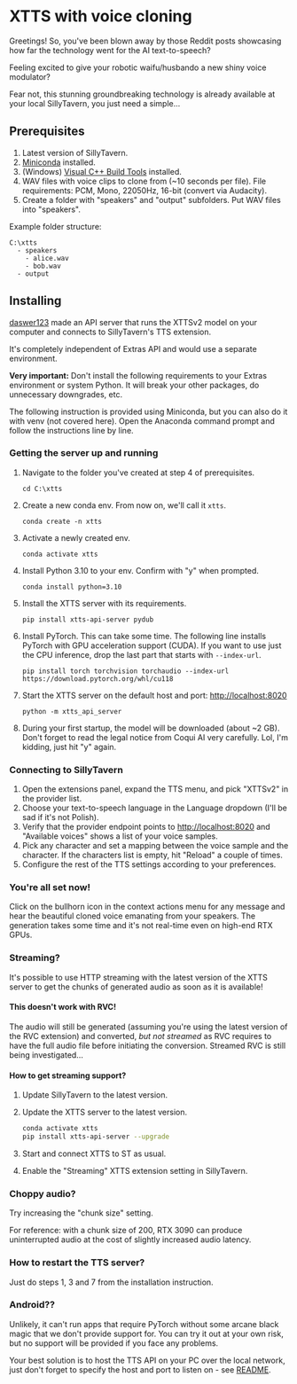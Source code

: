 # XTTS with voice cloning

Greetings! So, you've been blown away by those Reddit posts showcasing how far the technology went for the AI text-to-speech?

Feeling excited to give your robotic waifu/husbando a new shiny voice modulator?

Fear not, this stunning groundbreaking technology is already available at your local SillyTavern, you just need a simple...

## Prerequisites

1. Latest version of SillyTavern.
2. [Miniconda](https://docs.conda.io/projects/miniconda/en/latest/miniconda-install.html) installed.
3. (Windows) [Visual C++ Build Tools](https://visualstudio.microsoft.com/visual-cpp-build-tools/) installed.
4. WAV files with voice clips to clone from (~10 seconds per file). File requirements: PCM, Mono, 22050Hz, 16-bit (convert via Audacity).
5. Create a folder with "speakers" and "output" subfolders. Put WAV files into "speakers".

Example folder structure:
```
C:\xtts
  - speakers
    - alice.wav
    - bob.wav
  - output
```

## Installing 

[daswer123](https://github.com/daswer123) made an API server that runs the XTTSv2 model on your computer and connects to SillyTavern's TTS extension.

It's completely independent of Extras API and would use a separate environment.

**Very important:** Don't install the following requirements to your Extras environment or system Python.
It will break your other packages, do unnecessary downgrades, etc.

The following instruction is provided using Miniconda, but you can also do it with venv (not covered here).
Open the Anaconda command prompt and follow the instructions line by line.

### Getting the server up and running

1. Navigate to the folder you've created at step 4 of prerequisites.
    ```
    cd C:\xtts
    ```
2. Create a new conda env. From now on, we'll call it `xtts`.
    ```
    conda create -n xtts
    ```
3. Activate a newly created env.
    ```
    conda activate xtts
    ```
4. Install Python 3.10 to your env. Confirm with "y" when prompted.
    ```
    conda install python=3.10
    ```
5. Install the XTTS server with its requirements.
    ```
    pip install xtts-api-server pydub
    ```
6. Install PyTorch. This can take some time. The following line installs PyTorch with GPU acceleration support (CUDA).
If you want to use just the CPU inference, drop the last part that starts with `--index-url`.
    ```
    pip install torch torchvision torchaudio --index-url https://download.pytorch.org/whl/cu118
    ```
7. Start the XTTS server on the default host and port: <http://localhost:8020>
    ```
    python -m xtts_api_server
    ```
8. During your first startup, the model will be downloaded (about ~2 GB).
Don't forget to read the legal notice from Coqui AI very carefully. Lol, I'm kidding, just hit "y" again.

### Connecting to SillyTavern

1. Open the extensions panel, expand the TTS menu, and pick "XTTSv2" in the provider list.
2. Choose your text-to-speech language in the Language dropdown (I'll be sad if it's not Polish).
3. Verify that the provider endpoint points to <http://localhost:8020> and "Available voices" shows a list of your voice samples.
4. Pick any character and set a mapping between the voice sample and the character.
If the characters list is empty, hit "Reload" a couple of times.
5. Configure the rest of the TTS settings according to your preferences.

### You're all set now!

Click on the bullhorn icon in the context actions menu for any message and hear the beautiful cloned voice emanating
from your speakers. The generation takes some time and it's not real-time even on high-end RTX GPUs.

### Streaming?

It's possible to use HTTP streaming with the latest version of the XTTS server to get the chunks of generated audio as soon as it is available!

#### This doesn't work with RVC!

The audio will still be generated (assuming you're using the latest version of the RVC extension) and converted, *but not streamed* as RVC requires to have the full audio file before initiating the conversion. Streamed RVC is still being investigated...

#### How to get streaming support?

1. Update SillyTavern to the latest version.
2. Update the XTTS server to the latest version.

    ```bash
    conda activate xtts
    pip install xtts-api-server --upgrade
    ```

3. Start and connect XTTS to ST as usual.
4. Enable the "Streaming" XTTS extension setting in SillyTavern.

### Choppy audio?

Try increasing the "chunk size" setting.

For reference: with a chunk size of 200, RTX 3090 can produce uninterrupted audio at the cost of slightly increased audio latency.

### How to restart the TTS server?

Just do steps 1, 3 and 7 from the installation instruction.

### Android??

Unlikely, it can't run apps that require PyTorch without some arcane black magic that we don't provide support for. You can try it out at your own risk, but no support will be provided if you face any problems.

Your best solution is to host the TTS API on your PC over the local network, just don't forget to specify the host and port to listen on - see [README](https://github.com/daswer123/xtts-api-server/blob/main/README.md).
